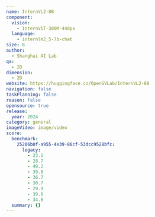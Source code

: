 ```yaml
---
name: InternVL2-8B
component:
  vision:
    - InternViT-300M-448px
  language:
    - internlm2_5-7b-chat
size: 8
author:
  - Shanghai AI Lab
qa:
  - 2D
dimension:
  - 2D
website: https://huggingface.co/OpenGVLab/InternVL2-8B
navigation: false
taskPlanning: false
reason: false
opensource: true
release:
  year: 2024
category: general
imageVideo: image/video
score:
  benchmark:
    25206b0f-a955-4e39-86cf-53dcc9528bfc:
      legacy:
        - 23.1
        - 28.7
        - 48.2
        - 39.8
        - 36.7
        - 30.7
        - 29.9
        - 39.6
        - 34.6
  summary: {}
---
```

